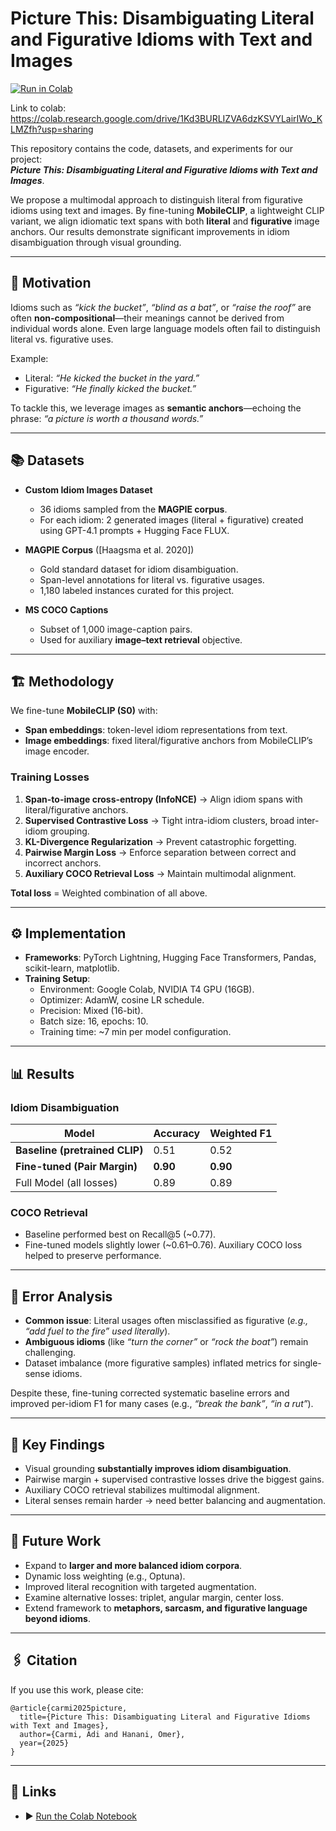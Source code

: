 # Picture This: Disambiguating Literal and Figurative Idioms with Text and Images  

[![Run in Colab](https://colab.research.google.com/assets/colab-badge.svg)](https://colab.research.google.com/drive/1Kd3BURLIZVA6dzKSVYLairIWo_KLMZfh?usp=sharing)  

Link to colab: https://colab.research.google.com/drive/1Kd3BURLIZVA6dzKSVYLairIWo_KLMZfh?usp=sharing

This repository contains the code, datasets, and experiments for our project:  
**_Picture This: Disambiguating Literal and Figurative Idioms with Text and Images_**.  

We propose a multimodal approach to distinguish literal from figurative idioms using text and images. By fine-tuning **MobileCLIP**, a lightweight CLIP variant, we align idiomatic text spans with both **literal** and **figurative** image anchors. Our results demonstrate significant improvements in idiom disambiguation through visual grounding.

---

## 🚀 Motivation

Idioms such as _“kick the bucket”_, _“blind as a bat”_, or _“raise the roof”_ are often **non-compositional**—their meanings cannot be derived from individual words alone. Even large language models often fail to distinguish literal vs. figurative uses.  

Example:  
- Literal: _“He kicked the bucket in the yard.”_  
- Figurative: _“He finally kicked the bucket.”_  

To tackle this, we leverage images as **semantic anchors**—echoing the phrase: _“a picture is worth a thousand words.”_  

---

## 📚 Datasets

- **Custom Idiom Images Dataset**  
  - 36 idioms sampled from the **MAGPIE corpus**.  
  - For each idiom: 2 generated images (literal + figurative) created using GPT-4.1 prompts + Hugging Face FLUX.  

- **MAGPIE Corpus** ([Haagsma et al. 2020])  
  - Gold standard dataset for idiom disambiguation.  
  - Span-level annotations for literal vs. figurative usages.  
  - 1,180 labeled instances curated for this project.  

- **MS COCO Captions**  
  - Subset of 1,000 image-caption pairs.  
  - Used for auxiliary **image–text retrieval** objective.  

---

## 🏗️ Methodology

We fine-tune **MobileCLIP (S0)** with:  
- **Span embeddings**: token-level idiom representations from text.  
- **Image embeddings**: fixed literal/figurative anchors from MobileCLIP’s image encoder.  

### Training Losses
1. **Span-to-image cross-entropy (InfoNCE)** → Align idiom spans with literal/figurative anchors.  
2. **Supervised Contrastive Loss** → Tight intra-idiom clusters, broad inter-idiom grouping.  
3. **KL-Divergence Regularization** → Prevent catastrophic forgetting.  
4. **Pairwise Margin Loss** → Enforce separation between correct and incorrect anchors.  
5. **Auxiliary COCO Retrieval Loss** → Maintain multimodal alignment.  

**Total loss** = Weighted combination of all above.  

---

## ⚙️ Implementation

- **Frameworks**: PyTorch Lightning, Hugging Face Transformers, Pandas, scikit-learn, matplotlib.  
- **Training Setup**:  
  - Environment: Google Colab, NVIDIA T4 GPU (16GB).  
  - Optimizer: AdamW, cosine LR schedule.  
  - Precision: Mixed (16-bit).  
  - Batch size: 16, epochs: 10.  
  - Training time: ~7 min per model configuration.  

---

## 📊 Results

### Idiom Disambiguation
| Model | Accuracy | Weighted F1 |
|-------|----------|-------------|
| **Baseline (pretrained CLIP)** | 0.51 | 0.52 |
| **Fine-tuned (Pair Margin)** | **0.90** | **0.90** |
| Full Model (all losses) | 0.89 | 0.89 |

### COCO Retrieval
- Baseline performed best on Recall@5 (~0.77).  
- Fine-tuned models slightly lower (~0.61–0.76). Auxiliary COCO loss helped to preserve performance.  

---

## 🔎 Error Analysis

- **Common issue**: Literal usages often misclassified as figurative (_e.g., “add fuel to the fire” used literally_).  
- **Ambiguous idioms** (like _“turn the corner”_ or _“rock the boat”_) remain challenging.  
- Dataset imbalance (more figurative samples) inflated metrics for single-sense idioms.  

Despite these, fine-tuning corrected systematic baseline errors and improved per-idiom F1 for many cases (e.g., _“break the bank”_, _“in a rut”_).

---

## 🧾 Key Findings

- Visual grounding **substantially improves idiom disambiguation**.  
- Pairwise margin + supervised contrastive losses drive the biggest gains.  
- Auxiliary COCO retrieval stabilizes multimodal alignment.  
- Literal senses remain harder → need better balancing and augmentation.  

---

## 🔮 Future Work

- Expand to **larger and more balanced idiom corpora**.  
- Dynamic loss weighting (e.g., Optuna).  
- Improved literal recognition with targeted augmentation.  
- Examine alternative losses: triplet, angular margin, center loss.   
- Extend framework to **metaphors, sarcasm, and figurative language beyond idioms**.  

---

## 🖇️ Citation

If you use this work, please cite:

```
@article{carmi2025picture,
  title={Picture This: Disambiguating Literal and Figurative Idioms with Text and Images},
  author={Carmi, Adi and Hanani, Omer},
  year={2025}
}
```

---

## 🔗 Links

- ▶️ [Run the Colab Notebook](https://colab.research.google.com/drive/1Kd3BURLIZVA6dzKSVYLairIWo_KLMZfh?usp=sharing)  
